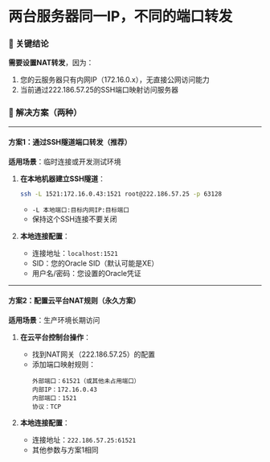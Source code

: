 # 两台服务器同一IP，不同的端口转发

### 🌟 关键结论
**需要设置NAT转发**，因为：

1. 您的云服务器只有内网IP（172.16.0.x），无直接公网访问能力
2. 当前通过222.186.57.25的SSH端口映射访问服务器

### 📝 解决方案（两种）
---

#### 方案1：通过SSH隧道端口转发（推荐）
**适用场景**：临时连接或开发测试环境

1. **在本地机器建立SSH隧道**：
   ```bash
   ssh -L 1521:172.16.0.43:1521 root@222.186.57.25 -p 63128
   ```
   - `-L 本地端口:目标内网IP:目标端口`
   - 保持这个SSH连接不要关闭

2. **本地连接配置**：
   - 连接地址：`localhost:1521`
   - SID：您的Oracle SID（默认可能是XE）
   - 用户名/密码：您设置的Oracle凭证

---

#### 方案2：配置云平台NAT规则（永久方案）
**适用场景**：生产环境长期访问

1. **在云平台控制台操作**：
   - 找到NAT网关（222.186.57.25）的配置
   - 添加端口映射规则：
     ```
     外部端口：61521（或其他未占用端口）
     内部IP：172.16.0.43
     内部端口：1521
     协议：TCP
     ```

2. **本地连接配置**：
   - 连接地址：`222.186.57.25:61521`
   - 其他参数与方案1相同

